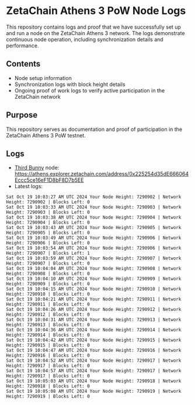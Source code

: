 # ZetaChain Athens 3 PoW Node Logs
This repository contains logs and proof that we have successfully set up and run a node on the ZetaChain Athens 3 network. The logs demonstrate continuous node operation, including synchronization details and performance.

## Contents
- Node setup information
- Synchronization logs with block height details
- Ongoing proof of work logs to verify active participation in the ZetaChain network

## Purpose
This repository serves as documentation and proof of participation in the ZetaChain Athens 3 PoW testnet.

## Logs

- [Third Bunny](https://thirdbunny.xyz/) node: https://athens.explorer.zetachain.com/address/0x225254d35dE666064Eccc5ce16eF1D8bF8D7b5EE
- Latest logs:
```
Sat Oct 19 10:03:27 AM UTC 2024 Your Node Height: 7290902 | Network Height: 7290902 | Blocks Left: 0
Sat Oct 19 10:03:33 AM UTC 2024 Your Node Height: 7290903 | Network Height: 7290903 | Blocks Left: 0
Sat Oct 19 10:03:38 AM UTC 2024 Your Node Height: 7290904 | Network Height: 7290904 | Blocks Left: 0
Sat Oct 19 10:03:43 AM UTC 2024 Your Node Height: 7290905 | Network Height: 7290905 | Blocks Left: 0
Sat Oct 19 10:03:49 AM UTC 2024 Your Node Height: 7290906 | Network Height: 7290906 | Blocks Left: 0
Sat Oct 19 10:03:54 AM UTC 2024 Your Node Height: 7290906 | Network Height: 7290907 | Blocks Left: 1
Sat Oct 19 10:03:59 AM UTC 2024 Your Node Height: 7290907 | Network Height: 7290907 | Blocks Left: 0
Sat Oct 19 10:04:04 AM UTC 2024 Your Node Height: 7290908 | Network Height: 7290908 | Blocks Left: 0
Sat Oct 19 10:04:10 AM UTC 2024 Your Node Height: 7290909 | Network Height: 7290909 | Blocks Left: 0
Sat Oct 19 10:04:15 AM UTC 2024 Your Node Height: 7290910 | Network Height: 7290910 | Blocks Left: 0
Sat Oct 19 10:04:21 AM UTC 2024 Your Node Height: 7290911 | Network Height: 7290911 | Blocks Left: 0
Sat Oct 19 10:04:26 AM UTC 2024 Your Node Height: 7290912 | Network Height: 7290912 | Blocks Left: 0
Sat Oct 19 10:04:31 AM UTC 2024 Your Node Height: 7290913 | Network Height: 7290913 | Blocks Left: 0
Sat Oct 19 10:04:36 AM UTC 2024 Your Node Height: 7290914 | Network Height: 7290914 | Blocks Left: 0
Sat Oct 19 10:04:42 AM UTC 2024 Your Node Height: 7290915 | Network Height: 7290915 | Blocks Left: 0
Sat Oct 19 10:04:47 AM UTC 2024 Your Node Height: 7290916 | Network Height: 7290916 | Blocks Left: 0
Sat Oct 19 10:04:52 AM UTC 2024 Your Node Height: 7290917 | Network Height: 7290917 | Blocks Left: 0
Sat Oct 19 10:04:57 AM UTC 2024 Your Node Height: 7290917 | Network Height: 7290917 | Blocks Left: 0
Sat Oct 19 10:05:03 AM UTC 2024 Your Node Height: 7290918 | Network Height: 7290918 | Blocks Left: 0
Sat Oct 19 10:05:08 AM UTC 2024 Your Node Height: 7290919 | Network Height: 7290919 | Blocks Left: 0
```
